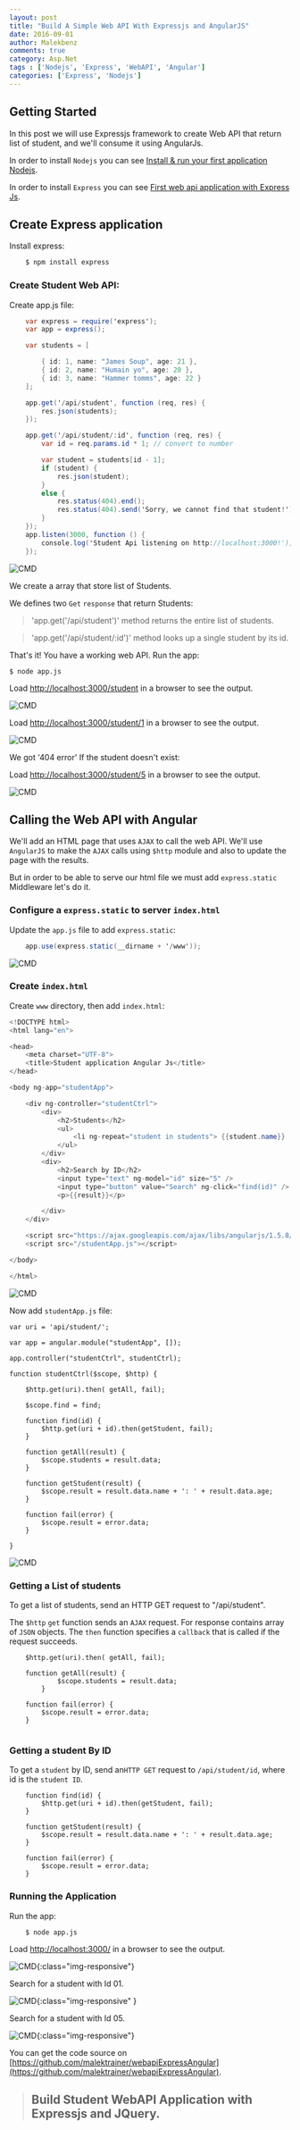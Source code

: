 ```yaml
---
layout: post
title: "Build A Simple Web API With Expressjs and AngularJS"
date: 2016-09-01
author: Malekbenz
comments: true
category: Asp.Net
tags : ['Nodejs', 'Express', 'WebAPI', 'Angular']
categories: ['Express', 'Nodejs']
---
```

## Getting Started  

In this post we will use Expressjs framework to create Web API that return list of student, and we'll consume it using AngularJs.

In order to install `Nodejs` you can see [Install & run your first application Nodejs](/blog/2015/12/22/install-run-your-first-application-nodejs).

In order to install `Express` you can see [First web api application with Express Js](/blog/2016/02/02/First-web-application-with-ExpressJs).


## Create Express application

Install express: 

```javascript
    $ npm install express
```

### Create Student Web API:

Create app.js file:

```csharp
    var express = require('express');
    var app = express();

    var students = [

        { id: 1, name: "James Soup", age: 21 },
        { id: 2, name: "Humain yo", age: 20 },
        { id: 3, name: "Hammer tomms", age: 22 }
    ];

    app.get('/api/student', function (req, res) {
        res.json(students);
    });

    app.get('/api/student/:id', function (req, res) {
        var id = req.params.id * 1; // convert to number

        var student = students[id - 1];
        if (student) {
            res.json(student);
        }
        else {
            res.status(404).end();
            res.status(404).send('Sorry, we cannot find that student!');
        }
    });
    app.listen(3000, function () {
        console.log('Student Api listening on http://localhost:3000!');
    });
```

![CMD](/images/expressapi/app.js.png)



We create a array that store list of Students.

We defines two `Get` `response` that return Students:

>'app.get('/api/student')' method returns the entire list of students.

>'app.get('/api/student/:id')' method looks up a single student by its id.

That's it! You have a working web API.  Run the app: 

```
$ node app.js

```

Load [http://localhost:3000/student](http://localhost:3000/student) in a browser to see the output.

![CMD](/images/expressapi/getAllstudents.png)

Load [http://localhost:3000/student/1](http://localhost:3000/student/1) in a browser to see the output.

![CMD](/images/expressapi/getFirststudent.png)

We got '404 error'  If the student doesn't exist: 

Load [http://localhost:3000/student/5](http://localhost:3000/student/5) in a browser to see the output.

![CMD](/images/expressapi/404student.png)
 

## Calling the Web API with Angular

We'll add an HTML page that uses `AJAX` to call the web API. We'll use `AngularJS` to make the `AJAX` calls using `$http` module and also to update the page with the results.

But in order to be able to serve our html file we must add `express.static` Middleware let's do it.

### Configure a `express.static` to server `index.html` 

Update the `app.js` file to add `express.static`:

```csharp
    app.use(express.static(__dirname + '/www'));
```

![CMD](/images/expressapi/app.static.js.png)


### Create `index.html` 

Create `www` directory, then add `index.html`:


```csharp
<!DOCTYPE html>
<html lang="en">

<head>
    <meta charset="UTF-8">
    <title>Student application Angular Js</title>
</head>

<body ng-app="studentApp">

    <div ng-controller="studentCtrl">
        <div>
            <h2>Students</h2>
            <ul>
                <li ng-repeat="student in students"> {{student.name}} : {{ student.age}} </li>
            </ul>
        </div>
        <div>
            <h2>Search by ID</h2>
            <input type="text" ng-model="id" size="5" />
            <input type="button" value="Search" ng-click="find(id)" />
            <p>{{result}}</p>

        </div>
    </div>

    <script src="https://ajax.googleapis.com/ajax/libs/angularjs/1.5.8/angular.min.js"></script>
    <script src="/studentApp.js"></script>

</body>

</html>

```

![CMD](/images/expressapi/index.angular.png)

Now add  `studentApp.js` file: 

```
var uri = 'api/student/';

var app = angular.module("studentApp", []);

app.controller("studentCtrl", studentCtrl);

function studentCtrl($scope, $http) {

    $http.get(uri).then( getAll, fail);

    $scope.find = find;

    function find(id) {
        $http.get(uri + id).then(getStudent, fail);
    }

    function getAll(result) {
        $scope.students = result.data;
    }

    function getStudent(result) {
        $scope.result = result.data.name + ': ' + result.data.age;
    }

    function fail(error) {
        $scope.result = error.data;
    }

}

```

![CMD](/images/expressapi/studentApp.js.png)

### Getting a List of students

To get a list of students, send an HTTP GET request to "/api/student".

The `$http` `get` function sends an `AJAX` request. For response contains array of `JSON` objects. The `then` function specifies a `callback` that is called if the request succeeds.

```
    $http.get(uri).then( getAll, fail);

    function getAll(result) {
            $scope.students = result.data;
        }

    function fail(error) {
        $scope.result = error.data;
    }
    
```

### Getting a student By ID

To get a `student` by ID, send an`HTTP GET`  request to `/api/student/id`, where id is the `student ID`.

```
    function find(id) {
        $http.get(uri + id).then(getStudent, fail);
    }

    function getStudent(result) {
        $scope.result = result.data.name + ': ' + result.data.age;
    }

    function fail(error) {
        $scope.result = error.data;
    }

```



### Running the Application

Run the app: 

```
    $ node app.js
```

Load [http://localhost:3000/](http://localhost:3000/) in a browser to see the output.

![CMD](/images/webapi/index.preview1.png){:class="img-responsive"}

Search for a student with Id 01.

![CMD](/images/webapi/index.preview2.png){:class="img-responsive" }

Search for a student with Id 05.

![CMD](/images/webapi/index.preview3.png){:class="img-responsive"}

You can get the code source on [https://github.com/malektrainer/webapiExpressAngular](https://github.com/malektrainer/webapiExpressAngular). 

>
> ## Build Student WebAPI Application with Expressjs and JQuery.
>
